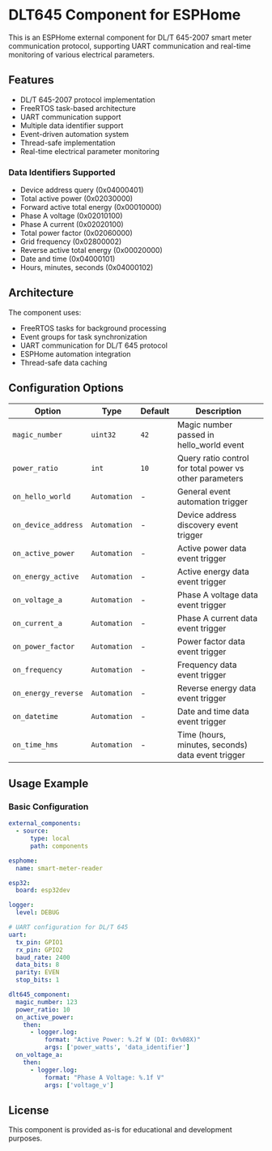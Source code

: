 # DLT645 Component for ESPHome

This is an ESPHome external component for DL/T 645-2007 smart meter communication protocol, supporting UART communication and real-time monitoring of various electrical parameters.

## Features

- DL/T 645-2007 protocol implementation
- FreeRTOS task-based architecture
- UART communication support
- Multiple data identifier support
- Event-driven automation system
- Thread-safe implementation
- Real-time electrical parameter monitoring

### Data Identifiers Supported

- Device address query (0x04000401)
- Total active power (0x02030000)
- Forward active total energy (0x00010000)
- Phase A voltage (0x02010100)
- Phase A current (0x02020100)
- Total power factor (0x02060000)
- Grid frequency (0x02800002)
- Reverse active total energy (0x00020000)
- Date and time (0x04000101)
- Hours, minutes, seconds (0x04000102)

## Architecture

The component uses:
- FreeRTOS tasks for background processing
- Event groups for task synchronization  
- UART communication for DL/T 645 protocol
- ESPHome automation integration
- Thread-safe data caching

## Configuration Options

| Option | Type | Default | Description |
|--------|------|---------|-------------|
| `magic_number` | `uint32` | `42` | Magic number passed in hello_world event |
| `power_ratio` | `int` | `10` | Query ratio control for total power vs other parameters |
| `on_hello_world` | `Automation` | - | General event automation trigger |
| `on_device_address` | `Automation` | - | Device address discovery event trigger |
| `on_active_power` | `Automation` | - | Active power data event trigger |
| `on_energy_active` | `Automation` | - | Active energy data event trigger |
| `on_voltage_a` | `Automation` | - | Phase A voltage data event trigger |
| `on_current_a` | `Automation` | - | Phase A current data event trigger |
| `on_power_factor` | `Automation` | - | Power factor data event trigger |
| `on_frequency` | `Automation` | - | Frequency data event trigger |
| `on_energy_reverse` | `Automation` | - | Reverse energy data event trigger |
| `on_datetime` | `Automation` | - | Date and time data event trigger |
| `on_time_hms` | `Automation` | - | Time (hours, minutes, seconds) data event trigger |

## Usage Example

### Basic Configuration

```yaml
external_components:
  - source: 
      type: local
      path: components

esphome:
  name: smart-meter-reader

esp32:
  board: esp32dev

logger:
  level: DEBUG

# UART configuration for DL/T 645
uart:
  tx_pin: GPIO1
  rx_pin: GPIO2
  baud_rate: 2400
  data_bits: 8
  parity: EVEN
  stop_bits: 1

dlt645_component:
  magic_number: 123
  power_ratio: 10
  on_active_power:
    then:
      - logger.log: 
          format: "Active Power: %.2f W (DI: 0x%08X)"
          args: ['power_watts', 'data_identifier']
  on_voltage_a:
    then:
      - logger.log: 
          format: "Phase A Voltage: %.1f V"
          args: ['voltage_v']
```

## License

This component is provided as-is for educational and development purposes.